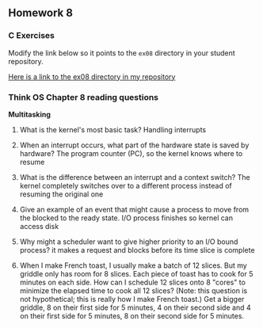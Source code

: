 ## Homework 8

### C Exercises

Modify the link below so it points to the `ex08` directory in your
student repository.

[Here is a link to the ex08 directory in my repository](https://github.com/iblancett/ExercisesInC/tree/master/exercises/ex08)

### Think OS Chapter 8 reading questions

**Multitasking**

1) What is the kernel's most basic task? Handling interrupts

2) When an interrupt occurs, what part of the hardware state is saved by hardware? The program counter (PC), so the kernel knows where to resume

3) What is the difference between an interrupt and a context switch?  The kernel completely switches over to a different process instead of resuming the original one

4) Give an example of an event that might cause a process to move from the blocked to the ready state.  I/O process finishes so kernel can access disk

5) Why might a scheduler want to give higher priority to an I/O bound process? it makes a request and blocks before its time slice is complete

6) When I make French toast, I usually make a batch of 12 slices.  But my griddle only has room for 8 slices.
Each piece of toast has to cook for 5 minutes on each side.  How can I schedule 12 slices onto 8 "cores"
to minimize the elapsed time to cook all 12 slices?  (Note: this question is not hypothetical;
this is really how I make French toast.) Get a bigger griddle, 8 on their first side for 5 minutes, 4 on their second side and 4 on their first side for 5 minutes, 8 on their second side for 5 minutes.
